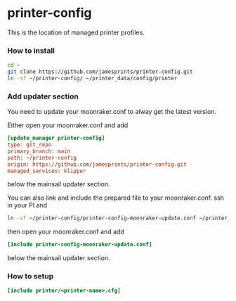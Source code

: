 # printer-config

This is the location of managed printer profiles.

### How to install

```sh
cd ~
git clone https://github.com/jamesprints/printer-config.git
ln -sf ~/printer-config/ ~/printer_data/config/printer
```

### Add updater section

You need to update your moonraker.conf to alway get the latest version.

Either open your moonraker.conf and add

```ini
[update_manager printer-config]
type: git_repo
primary_branch: main
path: ~/printer-config
origin: https://github.com/jamesprints/printer-config.git
managed_services: klipper
```

below the mainsail updater section.

You can also link and include the prepared file to your moonraker.conf. ssh in your PI and

```sh
ln -sf ~/printer-config/printer-config-moonraker-update.conf ~/printer_data/config/printer-config-moonraker-update.conf
```

then open your moonraker.conf and add

```ini
[include printer-config-moonraker-update.conf]
```

below the mainsail updater section.

### How to setup

```ini
[include printer/<printer-name>.cfg]
```
